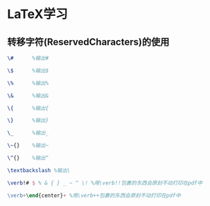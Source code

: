 # LaTeX学习

## 转移字符(ReservedCharacters)的使用

~~~latex
\#      %输出#

\$      %输出$

\%      %输出%

\&      %输出&

\{      %输出{

\}      %输出}

\_      %输出_

\~{}    %输出~

\^{}    %输出^

\textbackslash %输出\

\verb!# $ % & { } _ ~ ^ \! %用\verb!!包裹的东西会原封不动打印在pdf中

\verb+\end{center}+ %用\verb++包裹的东西会原封不动打印在pdf中
~~~
